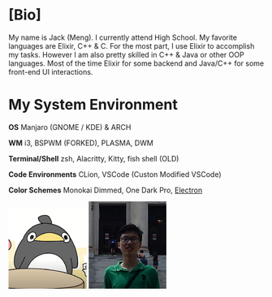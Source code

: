 # [Bio]

My name is Jack (Meng). I currently attend High School. My favorite languages are Elixir, C++ & C. For the most part, I use Elixir to accomplish
my tasks. However I am also pretty skilled in C++ & Java or other OOP languages. Most of the time Elixir for some backend and Java/C++ for some
front-end UI interactions.

# My System Environment

**OS** Manjaro (GNOME / KDE) & ARCH

**WM** i3, BSPWM (FORKED), PLASMA, DWM

**Terminal/Shell** zsh, Alacritty, Kitty, fish shell (OLD)

**Code Environments** CLion, VSCode (Custon Modified VSCode) 

**Color Schemes** Monokai Dimmed, One Dark Pro, [Electron](https://marketplace.visualstudio.com/items?itemName=kuscamara.electron)

![](../approachcircle_154x159.png)
![](../index.png)
